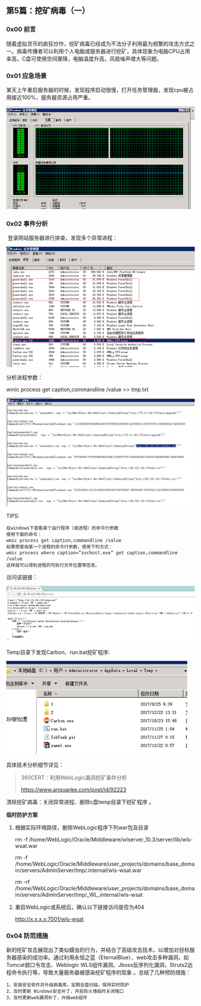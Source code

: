 ## 第5篇：挖矿病毒（一）

### 0x00 前言

​	随着虚拟货币的疯狂炒作，挖矿病毒已经成为不法分子利用最为频繁的攻击方式之一。病毒传播者可以利用个人电脑或服务器进行挖矿，具体现象为电脑CPU占用率高，C盘可使用空间骤降，电脑温度升高，风扇噪声增大等问题。

### 0x01 应急场景

​	某天上午重启服务器的时候，发现程序启动很慢，打开任务管理器，发现cpu被占用接近100%，服务器资源占用严重。

![](.\image\win-8-1.png)

### 0x02 事件分析

​	登录网站服务器进行排查，发现多个异常进程：

![](.\image\win-8-2.png)


分析进程参数：

wmic process get caption,commandline /value >> tmp.txt

![](.\image\win-8-3.png)

TIPS:

```
在windows下查看某个运行程序（或进程）的命令行参数
使用下面的命令：
wmic process get caption,commandline /value
如果想查询某一个进程的命令行参数，使用下列方式：
wmic process where caption=”svchost.exe” get caption,commandline /value
这样就可以得到进程的可执行文件位置等信息。
```

访问该链接：

![](.\image\win-8-4.png)

Temp目录下发现Carbon、run.bat挖矿程序:

![](.\image\win-8-5.png)

具体技术分析细节详见：

> 360CERT：利用WebLogic漏洞挖矿事件分析
>
> https://www.anquanke.com/post/id/92223

清除挖矿病毒：关闭异常进程、删除c盘temp目录下挖矿程序 。

**临时防护方案**

1. 根据实际环境路径，删除WebLogic程序下列war包及目录

   rm -f /home/WebLogic/Oracle/Middleware/wlserver_10.3/server/lib/wls-wsat.war

   rm -f /home/WebLogic/Oracle/Middleware/user_projects/domains/base_domain/servers/AdminServer/tmp/.internal/wls-wsat.war

   rm -rf /home/WebLogic/Oracle/Middleware/user_projects/domains/base_domain/servers/AdminServer/tmp/_WL_internal/wls-wsat 

2. 重启WebLogic或系统后，确认以下链接访问是否为404

   http://x.x.x.x:7001/wls-wsat


### 0x04 防范措施

​	新的挖矿攻击展现出了类似蠕虫的行为，并结合了高级攻击技术，以增加对目标服务器感染的成功率。通过利用永恒之蓝（EternalBlue）、web攻击多种漏洞，如Tomcat弱口令攻击、Weblogic WLS组件漏洞、Jboss反序列化漏洞，Struts2远程命令执行等，导致大量服务器被感染挖矿程序的现象 。总结了几种预防措施：

```
1、安装安全软件并升级病毒库，定期全盘扫描，保持实时防护
2、及时更新 Windows安全补丁，开启防火墙临时关闭端口
3、及时更新web漏洞补丁，升级web组件
```

​								